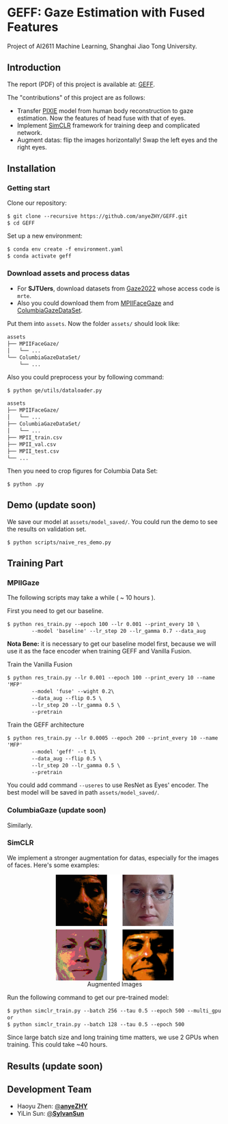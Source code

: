 # GEFF: Gaze Estimation with Fused Features

Project of AI2611 Machine Learning, Shanghai Jiao Tong University.

## Introduction

The report (PDF) of this project is available at: [GEFF](somwhere).

The "contributions" of this project are as follows:

- Transfer [PIXIE](https://github.com/YadiraF/PIXIE) model from human body reconstruction to gaze estimation. Now the features of head fuse with that of eyes. 
- Implement [SimCLR](https://github.com/google-research/simclr) framework for training deep and complicated network.
- Augment datas: flip the images horizontally! Swap the left eyes and the right eyes.

## Installation

### Getting start

Clone our repository:

```shell
$ git clone --recursive https://github.com/anyeZHY/GEFF.git
$ cd GEFF
```

Set up a new environment:

```shell
$ conda env create -f environment.yaml
$ conda activate geff
```

### Download assets and process datas

- For **SJTUers**, download datasets from [Gaze2022](https://jbox.sjtu.edu.cn/v/link/view/d7dad40649094e1fb6c6a93678ef9512) whose access code is `mrte`.
- Also you could download them from [MPIIFaceGaze](https://github.com/hysts/pytorch_mpiigaze) and [ColumbiaGazeDataSet](https://www.cs.columbia.edu/CAVE/databases/columbia_gaze/).

Put them into `assets`. Now the folder `assets/` should look like:

```
assets
├── MPIIFaceGaze/
│   └── ...
└── ColumbiaGazeDataSet/
    └── ...
```

Also you could preprocess your by following command:

```shell
$ python ge/utils/dataloader.py
```

```shell
assets
├── MPIIFaceGaze/
│   └── ...
├── ColumbiaGazeDataSet/
│   └── ...
├── MPII_train.csv
├── MPII_val.csv
├── MPII_test.csv
└── ...
```

Then you need to crop figures for Columbia Data Set:

```shell
$ python .py
```

## Demo (update soon)

We save our model at `assets/model_saved/`. You could run the demo to see the results on validation set.

```shell
$ python scripts/naive_res_demo.py
```

## Training Part

### MPIIGaze

The following scripts may take a while ( ~ 10 hours ).

First you need to get our baseline.

```shell
$ python res_train.py --epoch 100 --lr 0.001 --print_every 10 \
		--model 'baseline' --lr_step 20 --lr_gamma 0.7 --data_aug
```

**Nota Bene:** it is necessary to get our baseline model first, because we will use it as the face encoder when training GEFF and Vanilla Fusion.

Train the Vanilla Fusion

```shell
$ python res_train.py --lr 0.001 --epoch 100 --print_every 10 --name 'MFP'
		--model 'fuse' --wight 0.2\ 
		--data_aug --flip 0.5 \
		--lr_step 20 --lr_gamma 0.5 \
		--pretrain
```

Train the GEFF architecture

```shell
$ python res_train.py --lr 0.0005 --epoch 200 --print_every 10 --name 'MFP'
		--model 'geff' --t 1\ 
		--data_aug --flip 0.5 \
		--lr_step 20 --lr_gamma 0.5 \
		--pretrain
```

You could add command `--useres` to use ResNet as Eyes' encoder. The best model will be saved in path `assets/model_saved/`.

### ColumbiaGaze (update soon)

Similarly.

### SimCLR

We implement a stronger augmentation for datas, especially for the images of faces. Here's some examples:

<figure align="center">
  <img src="figs/simclr_tran.png" style="zoom:55%;" align="center"/>
	<figcaption>
	Augmented Images
  </figcaption>
</figure>


Run the following command to get our pre-trained model:

```shell
$ python simclr_train.py --batch 256 --tau 0.5 --epoch 500 --multi_gpu
or
$ python simclr_train.py --batch 128 --tau 0.5 --epoch 500
```

Since large batch size and long training time matters, we use 2 GPUs when training. This could take ~40 hours.

## Results (update soon)

## Development Team

- Haoyu Zhen: [@**anyeZHY**](https://github.com/anyeZHY)
- YiLin Sun: [@**SylvanSun**](https://github.com/SylvanSun)
